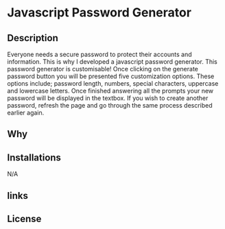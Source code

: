 # Javascript Password Generator 

## Description

Everyone needs a secure password to protect their accounts and information. This is why I developed a javascript password generator. This password generator is customisable! Once clicking on the generate password button you will be presented five customization options. These options include; password length, numbers, special characters, uppercase and lowercase letters. Once finished answering all the prompts your new password will be displayed in the textbox. If you wish to create another password, refresh the page and go through the same process described earlier again. 
## Why

## Installations 

N/A
## links


## License 